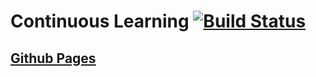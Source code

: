# Continuous Learning [![Build Status](https://travis-ci.org/zhanglongyang/continuous-learning.svg?branch=master)](https://travis-ci.org/zhanglongyang/continuous-learning)

## [Github Pages](https://zhanglongyang.github.io/continuous-learning/)
